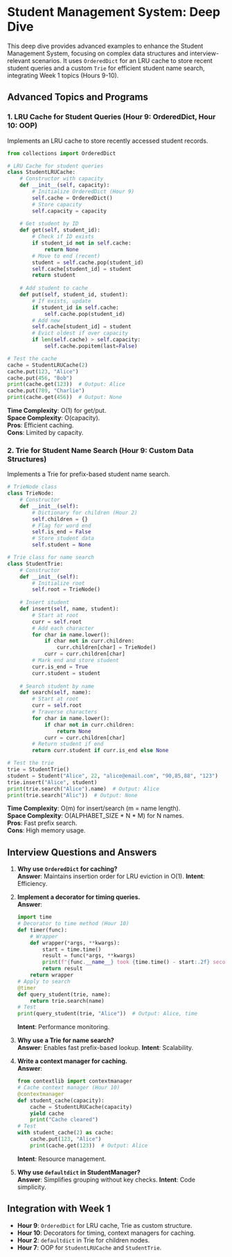 # Student Management System: Deep Dive

This deep dive provides advanced examples to enhance the Student Management System, focusing on complex data structures and interview-relevant scenarios. It uses `OrderedDict` for an LRU cache to store recent student queries and a custom `Trie` for efficient student name search, integrating Week 1 topics (Hours 9-10).

## Advanced Topics and Programs

### 1. LRU Cache for Student Queries (Hour 9: OrderedDict, Hour 10: OOP)
Implements an LRU cache to store recently accessed student records.

```python
from collections import OrderedDict

# LRU Cache for student queries
class StudentLRUCache:
    # Constructor with capacity
    def __init__(self, capacity):
        # Initialize OrderedDict (Hour 9)
        self.cache = OrderedDict()
        # Store capacity
        self.capacity = capacity
    
    # Get student by ID
    def get(self, student_id):
        # Check if ID exists
        if student_id not in self.cache:
            return None
        # Move to end (recent)
        student = self.cache.pop(student_id)
        self.cache[student_id] = student
        return student
    
    # Add student to cache
    def put(self, student_id, student):
        # If exists, update
        if student_id in self.cache:
            self.cache.pop(student_id)
        # Add new
        self.cache[student_id] = student
        # Evict oldest if over capacity
        if len(self.cache) > self.capacity:
            self.cache.popitem(last=False)

# Test the cache
cache = StudentLRUCache(2)
cache.put(123, "Alice")
cache.put(456, "Bob")
print(cache.get(123))  # Output: Alice
cache.put(789, "Charlie")
print(cache.get(456))  # Output: None
```

**Time Complexity**: O(1) for get/put.  
**Space Complexity**: O(capacity).  
**Pros**: Efficient caching.  
**Cons**: Limited by capacity.

### 2. Trie for Student Name Search (Hour 9: Custom Data Structures)
Implements a Trie for prefix-based student name search.

```python
# TrieNode class
class TrieNode:
    # Constructor
    def __init__(self):
        # Dictionary for children (Hour 2)
        self.children = {}
        # Flag for word end
        self.is_end = False
        # Store student data
        self.student = None

# Trie class for name search
class StudentTrie:
    # Constructor
    def __init__(self):
        # Initialize root
        self.root = TrieNode()
    
    # Insert student
    def insert(self, name, student):
        # Start at root
        curr = self.root
        # Add each character
        for char in name.lower():
            if char not in curr.children:
                curr.children[char] = TrieNode()
            curr = curr.children[char]
        # Mark end and store student
        curr.is_end = True
        curr.student = student
    
    # Search student by name
    def search(self, name):
        # Start at root
        curr = self.root
        # Traverse characters
        for char in name.lower():
            if char not in curr.children:
                return None
            curr = curr.children[char]
        # Return student if end
        return curr.student if curr.is_end else None

# Test the trie
trie = StudentTrie()
student = Student("Alice", 22, "alice@email.com", "90,85,88", "123")
trie.insert("Alice", student)
print(trie.search("Alice").name)  # Output: Alice
print(trie.search("Alic"))  # Output: None
```

**Time Complexity**: O(m) for insert/search (m = name length).  
**Space Complexity**: O(ALPHABET_SIZE * N * M) for N names.  
**Pros**: Fast prefix search.  
**Cons**: High memory usage.

## Interview Questions and Answers
1. **Why use `OrderedDict` for caching?**  
   **Answer**: Maintains insertion order for LRU eviction in O(1). **Intent**: Efficiency.

2. **Implement a decorator for timing queries.**  
   **Answer**:
   ```python
   import time
   # Decorator to time method (Hour 10)
   def timer(func):
       # Wrapper
       def wrapper(*args, **kwargs):
           start = time.time()
           result = func(*args, **kwargs)
           print(f"{func.__name__} took {time.time() - start:.2f} seconds")
           return result
       return wrapper
   # Apply to search
   @timer
   def query_student(trie, name):
       return trie.search(name)
   # Test
   print(query_student(trie, "Alice"))  # Output: Alice, time
   ```
   **Intent**: Performance monitoring.

3. **Why use a Trie for name search?**  
   **Answer**: Enables fast prefix-based lookup. **Intent**: Scalability.

4. **Write a context manager for caching.**  
   **Answer**:
   ```python
   from contextlib import contextmanager
   # Cache context manager (Hour 10)
   @contextmanager
   def student_cache(capacity):
       cache = StudentLRUCache(capacity)
       yield cache
       print("Cache cleared")
   # Test
   with student_cache(2) as cache:
       cache.put(123, "Alice")
       print(cache.get(123))  # Output: Alice
   ```
   **Intent**: Resource management.

5. **Why use `defaultdict` in StudentManager?**  
   **Answer**: Simplifies grouping without key checks. **Intent**: Code simplicity.

## Integration with Week 1
- **Hour 9**: `OrderedDict` for LRU cache, Trie as custom structure.
- **Hour 10**: Decorators for timing, context managers for caching.
- **Hour 2**: `defaultdict` in Trie for children nodes.
- **Hour 7**: OOP for `StudentLRUCache` and `StudentTrie`.